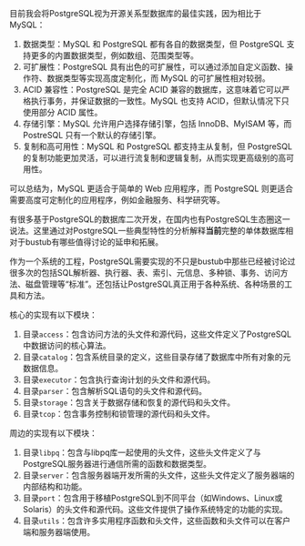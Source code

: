 目前我会将PostgreSQL视为开源关系型数据库的最佳实践，因为相比于MySQL：

1. 数据类型：MySQL 和 PostgreSQL 都有各自的数据类型，但 PostgreSQL 支持更多的内置数据类型，例如数组、范围类型等。
2. 可扩展性：PostgreSQL 具有出色的可扩展性，可以通过添加自定义函数、操作符、数据类型等实现高度定制化，而 MySQL 的可扩展性相对较弱。
3. ACID 兼容性：PostgreSQL 是完全 ACID 兼容的数据库，这意味着它可以严格执行事务，并保证数据的一致性。MySQL 也支持 ACID，但默认情况下只使用部分 ACID 属性。
4. 存储引擎：MySQL 允许用户选择存储引擎，包括 InnoDB、MyISAM 等，而 PostreSQL 只有一个默认的存储引擎。
5. 复制和高可用性：MySQL 和 PostgreSQL 都支持主从复制，但 PostgreSQL 的复制功能更加灵活，可以进行流复制和逻辑复制，从而实现更高级别的高可用性。

可以总结为，MySQL 更适合于简单的 Web 应用程序，而 PostgreSQL 则更适合需要高度可定制化的应用程序，例如金融服务、科学研究等。

有很多基于PostgreSQL的数据库二次开发，在国内也有PostgreSQL生态圈这一说法。这里通过对PostgreSQL一些典型特性的分析解释**当前**完整的单体数据库相对于bustub有哪些值得讨论的延申和拓展。

作为一个系统的工程，PostgreSQL需要实现的不只是bustub中那些已经被讨论过很多次的包括SQL解析器、执行器、表、索引、元信息、多种锁、事务、访问方法、磁盘管理等“标准”。还包括让PostgreSQL真正用于各种系统、各种场景的工具和方法。

核心的实现有以下模块：

1. 目录`access`：包含访问方法的头文件和源代码，这些文件定义了PostgreSQL中数据访问的核心算法。
2. 目录`catalog`：包含系统目录的定义，这些目录存储了数据库中所有对象的元数据信息。
3. 目录`executor`：包含执行查询计划的头文件和源代码。
4. 目录`parser`：包含解析SQL语句的头文件和源代码。
5. 目录`storage`：包含关于数据存储和恢复的源代码和头文件。
6. 目录`tcop`：包含事务控制和锁管理的源代码和头文件。

周边的实现有以下模块：

1. 目录`libpq`：包含与libpq库一起使用的头文件，这些头文件定义了与PostgreSQL服务器进行通信所需的函数和数据类型。
2. 目录`server`：包含服务器端开发所需的头文件，这些头文件定义了服务器端的内部结构和功能。
3. 目录`port`：包含用于移植PostgreSQL到不同平台（如Windows、Linux或Solaris）的头文件和源代码。这些文件提供了操作系统特定的功能的实现。
4. 目录`utils`：包含许多实用程序函数和头文件，这些函数和头文件可以在客户端和服务器端使用。